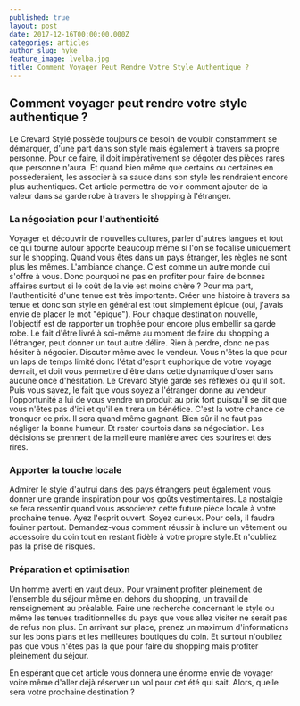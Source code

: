 ```yaml
---
published: true
layout: post
date: 2017-12-16T00:00:00.000Z
categories: articles
author_slug: hyke
feature_image: lvelba.jpg
title: Comment Voyager Peut Rendre Votre Style Authentique ?
---
```

## Comment voyager peut rendre votre style authentique ?

Le Crevard Stylé possède toujours ce besoin de vouloir constamment se démarquer, d'une part dans son style mais également à travers sa propre personne. Pour ce faire, il doit impérativement se dégoter des pièces rares que personne n'aura. Et quand bien même que certains ou certaines en possèderaient, les associer à sa sauce dans son style les rendraient encore plus authentiques. Cet article permettra de voir comment ajouter de la valeur dans sa garde robe à travers le shopping à l'étranger.

### La négociation pour l'authenticité

Voyager et découvrir de nouvelles cultures, parler d'autres langues et tout ce qui tourne autour apporte beaucoup même si l'on se focalise uniquement sur le shopping. Quand vous êtes dans un pays étranger, les règles ne sont plus les mêmes. L'ambiance change. C'est comme un autre monde qui s'offre à vous. Donc pourquoi ne pas en profiter pour faire de bonnes affaires surtout si le coût de la vie est moins chère ?
Pour ma part, l'authenticité d'une tenue est très importante. Créer une histoire à travers sa tenue et donc son style en général est tout simplement épique (oui, j'avais envie de placer le mot "épique"). Pour chaque destination nouvelle, l'objectif est de rapporter un trophée pour encore plus embellir sa garde robe.
Le fait d'être livré à soi-même au moment de faire du shopping a l'étranger, peut donner un tout autre délire. Rien à perdre, donc ne pas hésiter à négocier. Discuter même avec le vendeur. Vous n'êtes la que pour un laps de temps limité donc l'état d'esprit euphorique de votre voyage devrait, et doit vous permettre d'être dans cette dynamique d'oser sans aucune once d'hésitation. Le Crevard Stylé garde ses réflexes où qu'il soit.
Puis vous savez, le fait que vous soyez a l'étranger donne au vendeur l'opportunité a lui de vous vendre un produit au prix fort puisqu'il se dit que vous n'êtes pas d'ici et qu'il en tirera un bénéfice. C'est la votre chance de tronquer ce prix. Il sera quand même gagnant. Bien sûr il ne faut pas négliger la bonne humeur. Et rester courtois dans sa négociation. Les décisions se prennent de la meilleure manière avec des sourires et des rires.

### Apporter la touche locale

Admirer le style d'autrui dans des pays étrangers peut également vous donner une grande inspiration pour vos goûts vestimentaires. La nostalgie se fera ressentir quand vous associerez cette future pièce locale à votre prochaine tenue. Ayez l'esprit ouvert. Soyez curieux. Pour cela, il faudra fouiner partout. Demandez-vous comment réussir à inclure un vêtement ou accessoire du coin tout en restant fidèle à votre propre style.Et n'oubliez pas la prise de risques. 

### Préparation et optimisation

Un homme averti en vaut deux. Pour vraiment profiter pleinement de l'ensemble du séjour même en dehors du shopping, un travail de renseignement au préalable. Faire une recherche concernant le style ou même les tenues traditionnelles du pays que vous allez visiter ne serait pas de refus non plus. En arrivant sur place, prenez un maximum d'informations sur les bons plans et les meilleures boutiques du coin.
Et surtout n'oubliez pas que vous n'êtes pas la que pour faire du shopping mais profiter pleinement du séjour.

En espérant que cet article vous donnera une énorme envie de voyager voire même d'aller déjà réserver un vol pour cet été qui sait.
Alors, quelle sera votre prochaine destination ?
